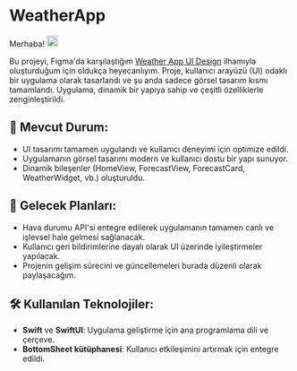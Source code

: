# WeatherApp

Merhaba!  <img src="https://media.giphy.com/media/hvRJCLFzcasrR4ia7z/giphy.gif" width="20px">

Bu projeyi, Figma'da karşılaştığım [Weather App UI Design](https://www.figma.com/design/jbOF0DtGchrbpV0DdMTjoE/Weather-App-UI-Design-(Community)?node-id=2-2214&node-type=canvas&t=m5Pv181zoVmV6A5W-0) ilhamıyla oluşturduğum için oldukça heyecanlıyım. Proje, kullanıcı arayüzü (UI) odaklı bir uygulama olarak tasarlandı ve şu anda sadece görsel tasarım kısmı tamamlandı. Uygulama, dinamik bir yapıya sahip ve çeşitli özelliklerle zenginleştirildi.

## 📱 Mevcut Durum:

- UI tasarımı tamamen uygulandı ve kullanıcı deneyimi için optimize edildi.
- Uygulamanın görsel tasarımı modern ve kullanıcı dostu bir yapı sunuyor.
- Dinamik bileşenler (HomeView, ForecastView, ForecastCard, WeatherWidget, vb.) oluşturuldu.

## 🚀 Gelecek Planları:

- Hava durumu API'si entegre edilerek uygulamanın tamamen canlı ve işlevsel hale gelmesi sağlanacak.
- Kullanıcı geri bildirimlerine dayalı olarak UI üzerinde iyileştirmeler yapılacak.
- Projenin gelişim sürecini ve güncellemeleri burada düzenli olarak paylaşacağım.

## 🛠️ Kullanılan Teknolojiler:

- **Swift** ve **SwiftUI**: Uygulama geliştirme için ana programlama dili ve çerçeve.
- **BottomSheet kütüphanesi**: Kullanıcı etkileşimini artırmak için entegre edildi.

